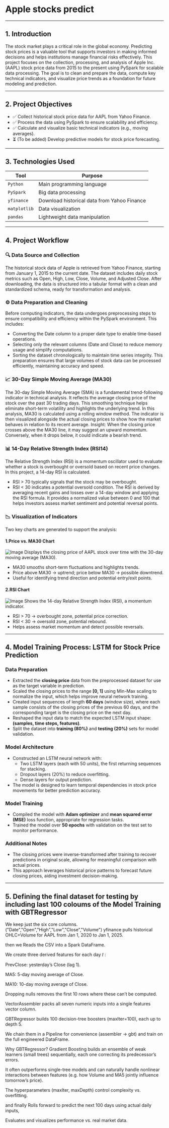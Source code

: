 # Apple stocks predict

---

## 1. Introduction
The stock market plays a critical role in the global economy. Predicting stock prices is a valuable tool that supports investors in making informed decisions and helps institutions manage financial risks effectively.
This project focuses on the collection, processing, and analysis of Apple Inc. (AAPL) stock price data from 2015 to the present using PySpark for scalable data processing. The goal is to clean and prepare the data, compute key technical indicators, and visualize price trends as a foundation for future modeling and prediction.

---

## 2. Project Objectives

- ✅ Collect historical stock price data for AAPL from Yahoo Finance.
- ✅ Process the data using PySpark to ensure scalability and efficiency.
- ✅ Calculate and visualize basic technical indicators (e.g., moving averages).
- ⏳ (To be added) Develop predictive models for stock price forecasting.

---

## 3. Technologies Used

| Tool        | Purpose                                |
|-------------|----------------------------------------|
| `Python`    | Main programming language              |
| `PySpark`   | Big data processing                    |
| `yfinance`  | Download historical data from Yahoo Finance |
| `matplotlib`| Data visualization                     |
| `pandas`    | Lightweight data manipulation          |

---

## 4. Project Workflow
### 🔍  Data Source and Collection
The historical stock data of Apple is retrieved from Yahoo Finance, starting from January 1, 2015 to the current date. The dataset includes daily stock metrics such as Open, High, Low, Close, Volume, and Adjusted Close. After downloading, the data is structured into a tabular format with a clean and standardized schema, ready for transformation and analysis.
### ⚙️ Data Preparation and Cleaning
Before computing indicators, the data undergoes preprocessing steps to ensure compatibility and efficiency within the PySpark environment. This includes:
  - Converting the Date column to a proper date type to enable time-based operations.
  - Selecting only the relevant columns (Date and Close) to reduce memory usage and simplify computations.
  - Sorting the dataset chronologically to maintain time series integrity.
This preparation ensures that large volumes of stock data can be processed efficiently, maintaining accuracy and speed.
### 📈 30-Day Simple Moving Average (MA30)
The 30-day Simple Moving Average (SMA) is a fundamental trend-following indicator in technical analysis. It reflects the average closing price of the stock over the past 30 trading days. This smoothing technique helps eliminate short-term volatility and highlights the underlying trend.
In this analysis, MA30 is calculated using a rolling window method. The indicator is then visualized alongside the actual closing prices to show how the market behaves in relation to its recent average.
Insight:
When the closing price crosses above the MA30 line, it may suggest an upward momentum. Conversely, when it drops below, it could indicate a bearish trend.
### 📊 14-Day Relative Strength Index (RSI14)
The Relative Strength Index (RSI) is a momentum oscillator used to evaluate whether a stock is overbought or oversold based on recent price changes. In this project, a 14-day RSI is calculated.
  - RSI > 70 typically signals that the stock may be overbought.
  - RSI < 30 indicates a potential oversold condition.
The RSI is derived by averaging recent gains and losses over a 14-day window and applying the RSI formula. It provides a normalized value between 0 and 100 that helps investors assess market sentiment and potential reversal points.
### 📉 Visualization of Indicators
Two key charts are generated to support the analysis:
#### 1.Price vs. MA30 Chart
![Image](https://github.com/user-attachments/assets/e4085327-e9ea-477e-9b46-4e0ffd928f9c)
Displays the closing price of AAPL stock over time with the 30-day moving average (MA30).
  - MA30 smooths short-term fluctuations and highlights trends.
  - Price above MA30 → uptrend; price below MA30 → possible downtrend.
  - Useful for identifying trend direction and potential entry/exit points.
#### 2.RSI Chart
![Image](https://github.com/user-attachments/assets/711dead9-dcac-42a2-bfe0-01e9da7d9936)
Shows the 14-day Relative Strength Index (RSI), a momentum indicator.
  - RSI > 70 → overbought zone, potential price correction.
  - RSI < 30 → oversold zone, potential rebound.
  - Helps assess market momentum and detect possible reversals.

---

## 4. Model Training Process: LSTM for Stock Price Prediction

### Data Preparation

- Extracted the **closing price** data from the preprocessed dataset for use as the target variable in prediction.
- Scaled the closing prices to the range **[0, 1]** using Min-Max scaling to normalize the input, which helps improve neural network training.
- Created input sequences of length **60 days** (window size), where each sample consists of the closing prices of the previous 60 days, and the corresponding target is the closing price on the next day.
- Reshaped the input data to match the expected LSTM input shape: **(samples, time steps, features)**.
- Split the dataset into **training (80%)** and **testing (20%)** sets for model validation.

### Model Architecture

- Constructed an LSTM neural network with:
  - Two LSTM layers (each with 50 units), the first returning sequences for stacking.
  - Dropout layers (20%) to reduce overfitting.
  - Dense layers for output prediction.
- The model is designed to learn temporal dependencies in stock price movements for better prediction accuracy.

### Model Training

- Compiled the model with **Adam optimizer** and **mean squared error (MSE)** loss function, appropriate for regression tasks.
- Trained the model over **50 epochs** with validation on the test set to monitor performance.

### Additional Notes

- The closing prices were inverse-transformed after training to recover predictions in original scale, allowing for meaningful comparison with actual prices.
- This approach leverages historical price patterns to forecast future closing prices, aiding investment decision-making.

---

## 5. Defining the final dataset for testing by including last 100 coloums of the Model Training with GBTRegressor 
We keep just the six core columns. ("Date","Open","High","Low","Close","Volume")
yfinance pulls historical OHLC+Volume for AAPL from Jan 1, 2020 to Jan 1, 2025.

then we Reads the CSV into a Spark DataFrame.

We create three derived features for each day 
𝑡
:

  PrevClose: yesterday’s Close (lag 1).

  MA5: 5-day moving average of Close.

  MA10: 10-day moving average of Close.

Dropping nulls removes the first 10 rows where these can’t be computed.

VectorAssembler packs all seven numeric inputs into a single features vector column.

GBTRegressor builds 100 decision-tree boosters (maxIter=100), each up to depth 5.

We chain them in a Pipeline for convenience (assembler → gbt) and train on the full engineered DataFrame.

Why GBTRegressor?
Gradient Boosting builds an ensemble of weak learners (small trees) sequentially, each one correcting its predecessor’s errors.

It often outperforms single-tree models and can naturally handle nonlinear interactions between features (e.g. how Volume and MA5 jointly influence tomorrow’s price).

The hyperparameters (maxIter, maxDepth) control complexity vs. overfitting.

and finally Rolls forward to predict the next 100 days using actual daily inputs,

Evaluates and visualizes performance vs. real market data.
